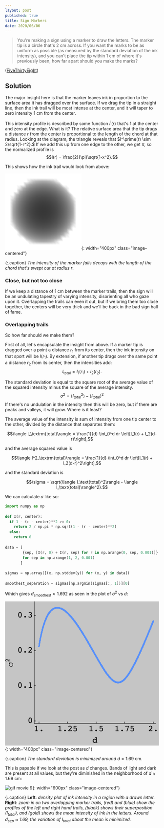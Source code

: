 ```yaml
---
layout: post
published: true
title: Sign Markers
date: 2020/06/06
---
```


>You're making a sign using a marker to draw the letters. The marker tip is a circle that's $2\text{ cm}$ across. If you want the marks to be as uniform as possible (as measured by the standard deviation of the ink intensity), and you can't place the tip within $1\text{ cm}$ of where it's previously been, how far apart should you make the marks?

<!--more-->

([FiveThirtyEight](https://fivethirtyeight.com/features/can-you-pinpoint-the-planet/))

## Solution

The major insight here is that the marker leaves ink in proportion to the surface area it has dragged over the surface. If we drag the tip in a straight line, then the ink trail will be most intense at the center, and it will taper to zero intensity $1\text{ cm}$ from the center.

This intensity profile is described by some function $I^\prime(r)$ that's $1$ at the center and zero at the edge. What is it? The relative surface area that the tip drags a distance $r$ from the center is proportional to the length of the chord at that radius. Looking at the diagram, the triangle reveals that $I^\prime(r) \sim 2\sqrt{1-r^2}.$ If we add this up from one edge to the other, we get $\pi,$ so the normalized profile is 
$$I(r) = \frac{2}{\pi}\sqrt{1-x^2}.$$

This shows how the ink trail would look from above:

![aerial view](/img/2020-06-05-tip-intensity.png){: width="400px" class="image-centered"}

{:.caption}
*The intensity of the marker falls decays with the length of the chord that's swept out at radius* $r.$

### Close, but not too close

If we keep a distance of $1\text{ cm}$ between the marker trails, then the sign will be an undulating tapestry of varying intensity, disorienting all who gaze upon it. Overlapping the trails can even it out, but if we bring them too close together, the centers will be very thick and we'll be back in the bad sign hall of fame.

### Overlapping trails

So how far should we make them?

First of all, let's encapsulate the insight from above. If a marker tip is dragged over a point a distance $r_1$ from its center, then the ink intensity on that sport will be $I(r_1).$ By extension, if another tip drags over the same point a distance $r_2$ from its center, then the intensities add:
$$I_\text{total} = I_1(r_1) + I_2(r_2).$$

The standard deviation is equal to the square root of the average value of the squared intensity minus the square of the average intensity. 
$$\sigma^2 = \langle I_\text{total}^2\rangle - \langle I_\text{total}\rangle^2$$
If there's no undulation in the intensity then this will be zero, but if there are peaks and valleys, it will grow. Where is it least?

The average value of the intensity is sum of intensity from one tip center to the other, divided by the distance that separates them:

$$\langle I_\textrm{total}\rangle = \frac{1}{d} \int_0^d dr \left[I_1(r) + I_2(d-r)\right],$$

and the average squared value is

$$\langle I^2_\textrm{total}\rangle = \frac{1}{d} \int_0^d dr \left[I_1(r) + I_2(d-r)^2\right],$$

and the standard deviation is

$$\sigma = \sqrt{\langle I_\text{total}^2\rangle - \langle I_\text{total}\rangle^2}.$$

We can calculate $\sigma$ like so:

```python
import numpy as np

def I(r, center):
  if 1 - (r - center)**2 >= 0:
    return 2 / np.pi * np.sqrt(1 - (r - center)**2)
  else:
    return 0
  
data = [
        {sep, [I(r, 0) + I(r, sep) for r in np.arange(0, sep, 0.001)]}
        for sep in np.arange(1, 2, 0.001) 
       ]
       
sigmas = np.array([(x, np.stddev(y)) for (x, y) in data])

smoothest_separation = sigmas[np.argmin(sigmas[:, 1])][0]
```

Which gives $d_\text{smoothest} \approx 1.692$ as seen in the plot of $\sigma^2$ vs $d$:

![plot of stddev vs d](/img/2020-06-05-stddev-sep.png){: width="400px" class="image-centered"}

{:.caption}
*The standard deviation is minimized around* $d = 1.69\text{ cm}.$

This is papable if we look at the post as $d$ changes. Bands of light and dark are present at all values, but they're diminished in the neighborhood of $d\approx 1.69\text{ cm}$:

![gif movie 9](/img/2020-06-05-poster-sign-movie.gif){: width="600px" class="image-centered"}

{:.caption}
**Left**: *density plot of ink intensity in a region with a drawn letter.* **Right**: *zoom in on two overlapping marker trails, (red) and (blue) show the profiles of the left and right hand trails, (black) shows their superposition ($I_\text{total}$), and (gold) shows the mean intensity of ink in the letters. Around $d_\text{sep} \approx 1.69,$ the variation of $I_\text{total}$ about the mean is minimized.*

<br>

